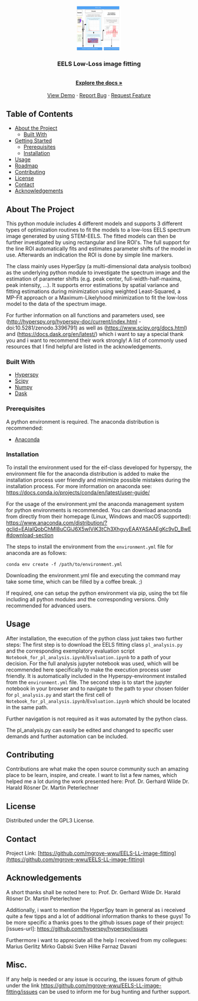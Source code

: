 <!--
*** Credits here go to : othneildrew/Best-README-Template for the awesome README Template
*** Thanks for checking out this README Template. If you have a suggestion that would
*** make this better, please fork the repo and create a pull request or simply open
*** an issue with the tag "enhancement".
*** Thanks again! Now go create something AMAZING! :D
-->





<!-- PROJECT SHIELDS -->
<!--
*** I'm using markdown "reference style" links for readability.
*** Reference links are enclosed in brackets [ ] instead of parentheses ( ).
*** See the bottom of this document for the declaration of the reference variables
*** for contributors-url, forks-url, etc. This is an optional, concise syntax you may use.
*** https://www.markdownguide.org/basic-syntax/#reference-style-links
-->

<!-- PROJECT LOGO -->
<br />
<p align="center">
  <a href="https://github.com/mgrove-wwu/EELS-LL-image-fitting/">
    <img src="EELS-LL-chartflow-aligned.png" alt="Logo" width="120" height="120">
  </a>

  <h3 align="center">EELS Low-Loss image fitting</h3>

  <p align="center">
    <br />
    <a href="https://github.com/othneildrew/Best-README-Template"><strong>Explore the docs »</strong></a>
    <br />
    <br />
    <a href="https://github.com/othneildrew/Best-README-Template">View Demo</a>
    ·
    <a href="https://github.com/othneildrew/Best-README-Template/issues">Report Bug</a>
    ·
    <a href="https://github.com/othneildrew/Best-README-Template/issues">Request Feature</a>
  </p>
</p>



<!-- TABLE OF CONTENTS -->
## Table of Contents

* [About the Project](#about-the-project)
  * [Built With](#built-with)
* [Getting Started](#getting-started)
  * [Prerequisites](#prerequisites)
  * [Installation](#installation)
* [Usage](#usage)
* [Roadmap](#roadmap)
* [Contributing](#contributing)
* [License](#license)
* [Contact](#contact)
* [Acknowledgements](#acknowledgements)



<!-- ABOUT THE PROJECT -->
## About The Project


This python module includes 4 different models and supports 3 different types of optimization routines to fit the models to a low-loss EELS spectrum image generated by using STEM-EELS. The fitted models can then be further investigated by using rectangular and line ROI's. The full support for the line ROI automatically fits and estimates parameter shifts of the model in use. Afterwards an indication the ROI is done by simple line markers.

The class mainly uses HyperSpy (a multi-dimensional data analysis toolbox) as the underlying python module to investigate the spectrum image and the estimation of parameter shifts (e.g. peak center, full-width-half-maxima, peak intensity, ...). It supports error estimations by spatial variance and fitting estimations during minimization using weighted Least-Squared, a MP-Fit approach or a Maximum-Likelyhood minimization to fit the low-loss model to the data of the spectrum image.

For further information on all functions and parameters used, see (http://hyperspy.org/hyperspy-doc/current/index.html - doi:10.5281/zenodo.3396791) as well as (https://www.scipy.org/docs.html) and (https://docs.dask.org/en/latest/) which i want to say a special thank you and i want to recommend their work strongly!
A list of commonly used resources that I find helpful are listed in the acknowledgements.

### Built With
* [Hyperspy](https://hyperspy.org)
* [Scipy](https://scipy.org)
* [Numpy](https://numpy.org)
* [Dask](https://dask.org)

### Prerequisites

A python environment is required.
The anaconda distribution is recommended:

* [Anaconda](https://www.anaconda.com/distribution/)

### Installation

To install the environment used for the eif-class developed for hyperspy, the environment file for the anaconda distribution is added to make the installation process user friendly and minimize possible mistakes during the installation process. For more information on anaconda see: https://docs.conda.io/projects/conda/en/latest/user-guide/

For the usage of the environment.yml the anaconda management system for python environments is recommended. You can download anaconda from directly from their homepage (Linux, Windows and macOS supported): https://www.anaconda.com/distribution/?gclid=EAIaIQobChMI8uCGiJ6X5wIViK3tCh3XhgvyEAAYASAAEgKc9vD_BwE#download-section

The steps to install the environment from the `environment.yml` file for anaconda are as follows:

```
conda env create -f /path/to/environment.yml
```

Downloading the environment.yml file and executing the command may take some time, which can be filled by a coffee break. ;)

If required, one can setup the python environment via pip, using the txt file including all python modules and the corresponding versions. Only recommended for advanced users.

<!-- USAGE EXAMPLES -->
## Usage

After installation, the execution of the python class just takes two further steps:
The first step is to download the EELS fitting class `pl_analysis.py` and the corresponding exemplatory evaluation script `Notebook_for_pl_analysis.ipynb`/`Evaluation.ipynb` to a path of your decision. For the full analysis jupyter notebook was used, which will be recommended here specifically to make the execution process user friendly. It is automatically included in the Hyperspy-environment installed from the `environment.yml` file.
The second step is to start the jupyter notebook in your browser and to navigate to the path to your chosen folder for  `pl_analysis.py` and start the first cell of  `Notebook_for_pl_analysis.ipynb`/`Evaluation.ipynb` which should be located in the same path.

Further navigation is not required as it was automated by the python class.

The pl_analysis.py can easily be edited and changed to specific user demands and further automation can be included.

<!-- CONTRIBUTING -->
## Contributing

Contributions are what make the open source community such an amazing place to be learn, inspire, and create.
I want to list a few names, which helped me a lot during the work presented here:
Prof. Dr. Gerhard Wilde
Dr. Harald Rösner
Dr. Martin Peterlechner

<!-- LICENSE -->
## License

Distributed under the GPL3 License.



<!-- CONTACT -->
## Contact

Project Link: [https://github.com/mgrove-wwu/EELS-LL-image-fitting](https://github.com/mgrove-wwu/EELS-LL-image-fitting)


<!-- ACKNOWLEDGEMENTS -->
## Acknowledgements

A short thanks shall be noted here to:
Prof. Dr. Gerhard Wilde
Dr. Harald Rösner
Dr. Martin Peterlechner

Additionally, i want to mention the HyperSpy team in general as i received quite a few tipps and a lot of additional information thanks to these guys! To be more specific a thanks goes to the github issues page of their project:
[issues-url]: https://github.com/hyperspy/hyperspy/issues

Furthermore i want to appreciate all the help I received from my collegues:
Marius Gerlitz
Mirko Gabski
Sven Hilke
Farnaz Davani


## Misc.

If any help is needed or any issue is occuring, the issues forum of github under the link https://github.com/mgrove-wwu/EELS-LL-image-fitting/issues can be used to inform me for bug hunting and further support.
